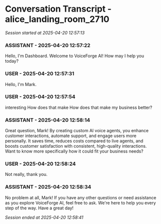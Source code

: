 # Conversation Transcript - alice_landing_room_2710

*Session started at 2025-04-20 12:57:13*

### ASSISTANT - 2025-04-20 12:57:22

Hello, I'm Dashboard. Welcome to VoiceForge AI! How may I help you today?

### USER - 2025-04-20 12:57:31

Hello, I'm Mark.

### USER - 2025-04-20 12:57:54

interesting How does that make How does that make my business better?

### ASSISTANT - 2025-04-20 12:58:14

Great question, Mark! By creating custom AI voice agents, you enhance customer interactions, automate support, and engage users more personally. It saves time, reduces costs compared to live agents, and boosts customer satisfaction with consistent, high-quality interactions. Want to know more specifically how it could fit your business needs?

### USER - 2025-04-20 12:58:24

Not really, thank you.

### ASSISTANT - 2025-04-20 12:58:34

No problem at all, Mark! If you have any other questions or need assistance as you explore VoiceForge AI, feel free to ask. We're here to help you every step of the way. Have a great day!

*Session ended at 2025-04-20 12:58:41*
